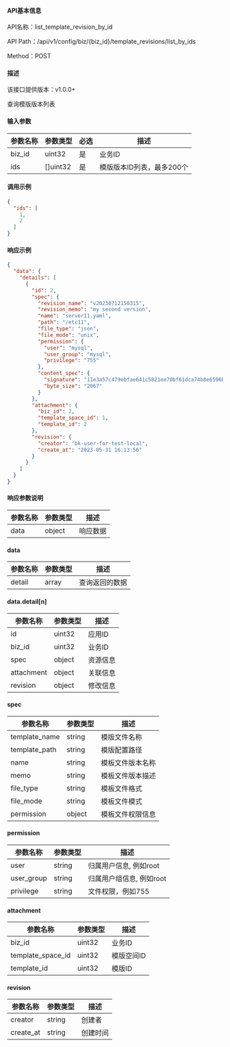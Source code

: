 #### API基本信息

API名称：list_template_revision_by_id

API Path：/api/v1/config/biz/{biz_id}/template_revisions/list_by_ids

Method：POST

#### 描述

该接口提供版本：v1.0.0+

查询模版版本列表

#### 输入参数

| 参数名称 | 参数类型 | 必选 | 描述                      |
| -------- | -------- | ---- | ------------------------- |
| biz_id   | uint32   | 是   | 业务ID                    |
| ids      | []uint32 | 是   | 模版版本ID列表，最多200个 |

#### 调用示例

```json
{
  "ids": [
    1,
    2
  ]
}
```

#### 响应示例

```json
{
  "data": {
    "details": [
      {
        "id": 2,
        "spec": {
          "revision_name": "v20230712150315",
          "revision_memo": "my second version",
          "name": "server11.yaml",
          "path": "/etc11",
          "file_type": "json",
          "file_mode": "unix",
          "permission": {
            "user": "mysql",
            "user_group": "mysql",
            "privilege": "755"
          },
          "content_spec": {
            "signature": "11e3a57c479ebfae641c5821ee70bf61dca74b8e6596b78950526c397a3b1234",
            "byte_size": "2067"
          }
        },
        "attachment": {
          "biz_id": 2,
          "template_space_id": 1,
          "template_id": 2
        },
        "revision": {
          "creator": "bk-user-for-test-local",
          "create_at": "2023-05-31 16:13:56"
        }
      }
    ]
  }
}
```

#### 响应参数说明

| 参数名称 | 参数类型 | 描述     |
| -------- | -------- | -------- |
| data     | object   | 响应数据 |

#### data

| 参数名称 | 参数类型 | 描述           |
| -------- | -------- | -------------- |
| detail   | array    | 查询返回的数据 |

#### data.detail[n]

| 参数名称   | 参数类型 | 描述     |
| ---------- | -------- | -------- |
| id         | uint32   | 应用ID   |
| biz_id     | uint32   | 业务ID   |
| spec       | object   | 资源信息 |
| attachment | object   | 关联信息 |
| revision   | object   | 修改信息 |

#### spec

| 参数名称      | 参数类型 | 描述             |
| ------------- | -------- | ---------------- |
| template_name | string   | 模版文件名称     |
| template_path | string   | 模版配置路径     |
| name          | string   | 模板文件版本名称 |
| memo          | string   | 模板文件版本描述 |
| file_type     | string   | 模板文件格式     |
| file_mode     | string   | 模板文件模式     |
| permission    | object   | 模板文件权限信息 |

#### permission

| 参数名称   | 参数类型 | 描述                     |
| ---------- | -------- | ------------------------ |
| user       | string   | 归属用户信息, 例如root   |
| user_group | string   | 归属用户组信息, 例如root |
| privilege  | string   | 文件权限，例如755        |

#### attachment

| 参数名称          | 参数类型 | 描述       |
| ----------------- | -------- | ---------- |
| biz_id            | uint32   | 业务ID     |
| template_space_id | uint32   | 模版空间ID |
| template_id       | uint32   | 模版ID     |

#### revision

| 参数名称  | 参数类型 | 描述     |
| --------- | -------- | -------- |
| creator   | string   | 创建者   |
| create_at | string   | 创建时间 |

